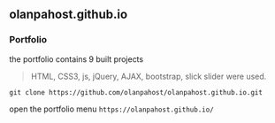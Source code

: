 ## olanpahost.github.io
### Portfolio
the  portfolio contains 9 built projects 

>HTML, CSS3, js, jQuery, AJAX, bootstrap, slick slider were used.

`git clone https://github.com/olanpahost/olanpahost.github.io.git`

open the portfolio menu `https://olanpahost.github.io/`

